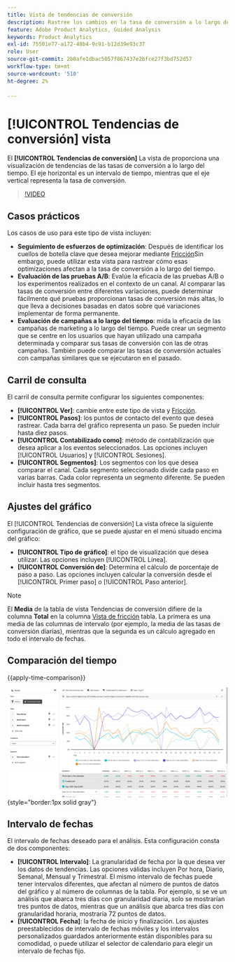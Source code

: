 ```yaml
---
title: Vista de tendencias de conversión
description: Rastree los cambios en la tasa de conversión a lo largo del tiempo.
feature: Adobe Product Analytics, Guided Analysis
keywords: Product Analytics
exl-id: 75501e77-a172-48b4-9c91-b12d39e93c37
role: User
source-git-commit: 2b8afe1dbac5057f867437e2bfce27f3bd752d57
workflow-type: tm+mt
source-wordcount: '510'
ht-degree: 2%

---
```


# [!UICONTROL Tendencias de conversión] vista

El **[!UICONTROL Tendencias de conversión]** La vista de proporciona una visualización de tendencias de las tasas de conversión a lo largo del tiempo. El eje horizontal es un intervalo de tiempo, mientras que el eje vertical representa la tasa de conversión.

>[!VIDEO](https://video.tv.adobe.com/v/3421662/?learn=on)

## Casos prácticos

Los casos de uso para este tipo de vista incluyen:

* **Seguimiento de esfuerzos de optimización**: Después de identificar los cuellos de botella clave que desea mejorar mediante [Fricción](friction.md)Sin embargo, puede utilizar esta vista para rastrear cómo esas optimizaciones afectan a la tasa de conversión a lo largo del tiempo.
* **Evaluación de las pruebas A/B**: Evalúe la eficacia de las pruebas A/B o los experimentos realizados en el contexto de un canal. Al comparar las tasas de conversión entre diferentes variaciones, puede determinar fácilmente qué pruebas proporcionan tasas de conversión más altas, lo que lleva a decisiones basadas en datos sobre qué variaciones implementar de forma permanente.
* **Evaluación de campañas a lo largo del tiempo**: mida la eficacia de las campañas de marketing a lo largo del tiempo. Puede crear un segmento que se centre en los usuarios que hayan utilizado una campaña determinada y comparar sus tasas de conversión con las de otras campañas. También puede comparar las tasas de conversión actuales con campañas similares que se ejecutaron en el pasado.

## Carril de consulta

El carril de consulta permite configurar los siguientes componentes:

* **[!UICONTROL Ver]**: cambie entre este tipo de vista y [Fricción](friction.md).
* **[!UICONTROL Pasos]**: los puntos de contacto del evento que desea rastrear. Cada barra del gráfico representa un paso. Se pueden incluir hasta diez pasos.
* **[!UICONTROL Contabilizado como]**: método de contabilización que desea aplicar a los eventos seleccionados. Las opciones incluyen [!UICONTROL Usuarios] y [!UICONTROL Sesiones].
* **[!UICONTROL Segmentos]**: Los segmentos con los que desea comparar el canal. Cada segmento seleccionado divide cada paso en varias barras. Cada color representa un segmento diferente. Se pueden incluir hasta tres segmentos.

## Ajustes del gráfico

El [!UICONTROL Tendencias de conversión] La vista ofrece la siguiente configuración de gráfico, que se puede ajustar en el menú situado encima del gráfico:

* **[!UICONTROL Tipo de gráfico]**: el tipo de visualización que desea utilizar. Las opciones incluyen [!UICONTROL Línea].
* **[!UICONTROL Conversión de]**: Determina el cálculo de porcentaje de paso a paso. Las opciones incluyen calcular la conversión desde el [!UICONTROL Primer paso] o [!UICONTROL Paso anterior].

>[!NOTE]
>
>El **Media** de la tabla de vista Tendencias de conversión difiere de la columna **Total** en la columna [Vista de fricción](friction.md) tabla. La primera es una media de las columnas de intervalo (por ejemplo, la media de las tasas de conversión diarias), mientras que la segunda es un cálculo agregado en todo el intervalo de fechas.

## Comparación del tiempo

{{apply-time-comparison}}

![Comparación temporal de tendencias de conversión](../assets/conversion-trends-compare.png){style="border:1px solid gray"}

## Intervalo de fechas

El intervalo de fechas deseado para el análisis. Esta configuración consta de dos componentes:

* **[!UICONTROL Intervalo]**: La granularidad de fecha por la que desea ver los datos de tendencias. Las opciones válidas incluyen Por hora, Diario, Semanal, Mensual y Trimestral. El mismo intervalo de fechas puede tener intervalos diferentes, que afectan al número de puntos de datos del gráfico y al número de columnas de la tabla. Por ejemplo, si se ve un análisis que abarca tres días con granularidad diaria, solo se mostrarían tres puntos de datos, mientras que un análisis que abarca tres días con granularidad horaria, mostraría 72 puntos de datos.
* **[!UICONTROL Fecha]**: la fecha de inicio y finalización. Los ajustes preestablecidos de intervalo de fechas móviles y los intervalos personalizados guardados anteriormente están disponibles para su comodidad, o puede utilizar el selector de calendario para elegir un intervalo de fechas fijo.
